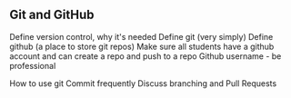 ## Git and GitHub

Define version control, why it's needed
Define git (very simply)
Define github (a place to store git repos)
Make sure all students have a github account and can create a repo and push to a repo
Github username - be professional

How to use git
  Commit frequently
  Discuss branching and Pull Requests
